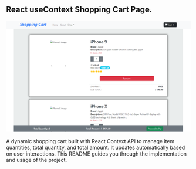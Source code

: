## React useContext Shopping Cart Page.

![Cart Page Screenshot](public/Images/website_demo.png)

A dynamic shopping cart built with React Context API to manage item quantities, total quantity, and total amount. It updates automatically based on user interactions. This README guides you through the implementation and usage of the project.


